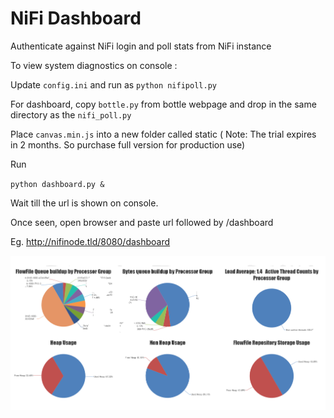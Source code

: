 # NiFi Dashboard
Authenticate against NiFi login and poll stats from NiFi instance

To view system diagnostics on console :

Update `config.ini` and run as 
`python nifipoll.py`

For dashboard, copy `bottle.py` from bottle webpage and drop in the same directory as the `nifi_poll.py`

Place `canvas.min.js` into a new folder called static ( Note: The trial expires in 2 months. So purchase full version for production use)

Run

`python dashboard.py &`

Wait till the url is shown on console.

Once seen, open browser and paste url followed by /dashboard

Eg. http://nifinode.tld/8080/dashboard

![Dashboard sample](https://github.com/nabeelhdp/NiFi-Dashboard/blob/master/SingleSnapshotView.PNG)
